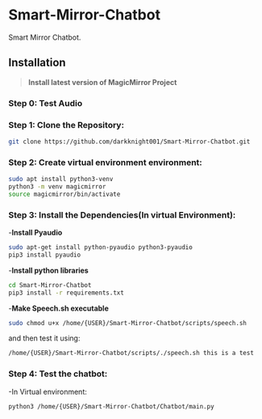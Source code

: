 # Smart-Mirror-Chatbot
Smart Mirror Chatbot.

## Installation

> **Install latest version of MagicMirror Project**

### Step 0: Test Audio

### Step 1: Clone the Repository:

```bash
git clone https://github.com/darkknight001/Smart-Mirror-Chatbot.git
```
### Step 2: Create virtual environment environment:

```bash
sudo apt install python3-venv
python3 -m venv magicmirror
source magicmirror/bin/activate
```
### Step 3: Install the Dependencies(In virtual Environment):

-**Install Pyaudio**

```bash
sudo apt-get install python-pyaudio python3-pyaudio
pip3 install pyaudio
```
-**Install python libraries**

```bash
cd Smart-Mirror-Chatbot
pip3 install -r requirements.txt
```
-**Make Speech.sh executable**

```bash
sudo chmod u+x /home/{USER}/Smart-Mirror-Chatbot/scripts/speech.sh
```
and then test it using:

```bash
/home/{USER}/Smart-Mirror-Chatbot/scripts/./speech.sh this is a test
```
### Step 4: Test the chatbot:

-In Virtual environment:

```bash
python3 /home/{USER}/Smart-Mirror-Chatbot/Chatbot/main.py
```

